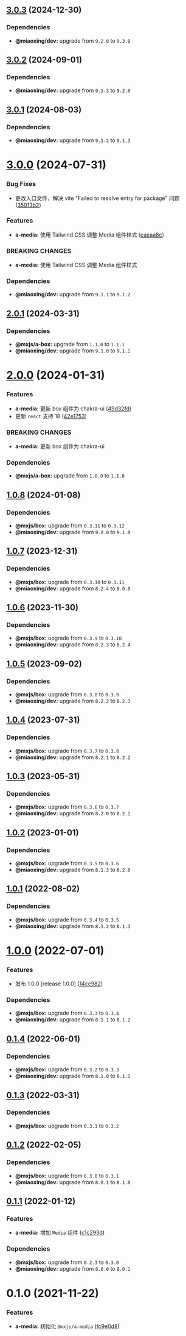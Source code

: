 ## [3.0.3](https://github.com/miaoxing/mxjs-a-media/compare/v3.0.2...v3.0.3) (2024-12-30)





### Dependencies

* **@miaoxing/dev:** upgrade from `9.2.0` to `9.3.0`

## [3.0.2](https://github.com/miaoxing/mxjs-a-media/compare/v3.0.1...v3.0.2) (2024-09-01)





### Dependencies

* **@miaoxing/dev:** upgrade from `9.1.3` to `9.2.0`

## [3.0.1](https://github.com/miaoxing/mxjs-a-media/compare/v3.0.0...v3.0.1) (2024-08-03)





### Dependencies

* **@miaoxing/dev:** upgrade from `9.1.2` to `9.1.3`

# [3.0.0](https://github.com/miaoxing/mxjs-a-media/compare/v2.0.1...v3.0.0) (2024-07-31)


### Bug Fixes

* 更改入口文件，解决 vite "Failed to resolve entry for package" 问题 ([35013b2](https://github.com/miaoxing/mxjs-a-media/commit/35013b2166ee3e5539b75920130ed9c76bdd0302))


### Features

* **a-media:** 使用 Tailwind CSS 调整 Media 组件样式 ([eaeaa8c](https://github.com/miaoxing/mxjs-a-media/commit/eaeaa8c8f39f9c34054ec121a9e67022739bcc8d))


### BREAKING CHANGES

* **a-media:** 使用 Tailwind CSS 调整 Media 组件样式





### Dependencies

* **@miaoxing/dev:** upgrade from `9.1.1` to `9.1.2`

## [2.0.1](https://github.com/miaoxing/mxjs-a-media/compare/v2.0.0...v2.0.1) (2024-03-31)





### Dependencies

* **@mxjs/a-box:** upgrade from `1.1.0` to `1.1.1`
* **@miaoxing/dev:** upgrade from `9.1.0` to `9.1.1`

# [2.0.0](https://github.com/miaoxing/mxjs-a-media/compare/v1.0.8...v2.0.0) (2024-01-31)


### Features

* **a-media:** 更新 box 组件为 chakra-ui ([49d32fd](https://github.com/miaoxing/mxjs-a-media/commit/49d32fda77f074087158884909dce891c355de4e))
* 更新 `react` 支持 18 ([42e1753](https://github.com/miaoxing/mxjs-a-media/commit/42e17536a8d11cc82e62702817690eb14e7f1a00))


### BREAKING CHANGES

* **a-media:** 更新 box 组件为 chakra-ui





### Dependencies

* **@mxjs/a-box:** upgrade from `1.0.0` to `1.1.0`

## [1.0.8](https://github.com/miaoxing/mxjs-a-media/compare/v1.0.7...v1.0.8) (2024-01-08)





### Dependencies

* **@mxjs/box:** upgrade from `0.3.11` to `0.3.12`
* **@miaoxing/dev:** upgrade from `9.0.0` to `9.1.0`

## [1.0.7](https://github.com/miaoxing/mxjs-a-media/compare/v1.0.6...v1.0.7) (2023-12-31)





### Dependencies

* **@mxjs/box:** upgrade from `0.3.10` to `0.3.11`
* **@miaoxing/dev:** upgrade from `8.2.4` to `9.0.0`

## [1.0.6](https://github.com/miaoxing/mxjs-a-media/compare/v1.0.5...v1.0.6) (2023-11-30)





### Dependencies

* **@mxjs/box:** upgrade from `0.3.9` to `0.3.10`
* **@miaoxing/dev:** upgrade from `8.2.3` to `8.2.4`

## [1.0.5](https://github.com/miaoxing/mxjs-a-media/compare/v1.0.4...v1.0.5) (2023-09-02)





### Dependencies

* **@mxjs/box:** upgrade from `0.3.8` to `0.3.9`
* **@miaoxing/dev:** upgrade from `8.2.2` to `8.2.3`

## [1.0.4](https://github.com/miaoxing/mxjs-a-media/compare/v1.0.3...v1.0.4) (2023-07-31)





### Dependencies

* **@mxjs/box:** upgrade from `0.3.7` to `0.3.8`
* **@miaoxing/dev:** upgrade from `8.2.1` to `8.2.2`

## [1.0.3](https://github.com/miaoxing/mxjs-a-media/compare/v1.0.2...v1.0.3) (2023-05-31)





### Dependencies

* **@mxjs/box:** upgrade from `0.3.6` to `0.3.7`
* **@miaoxing/dev:** upgrade from `8.2.0` to `8.2.1`

## [1.0.2](https://github.com/miaoxing/mxjs-a-media/compare/v1.0.1...v1.0.2) (2023-01-01)





### Dependencies

* **@mxjs/box:** upgrade from `0.3.5` to `0.3.6`
* **@miaoxing/dev:** upgrade from `8.1.3` to `8.2.0`

## [1.0.1](https://github.com/miaoxing/mxjs-a-media/compare/v1.0.0...v1.0.1) (2022-08-02)





### Dependencies

* **@mxjs/box:** upgrade from `0.3.4` to `0.3.5`
* **@miaoxing/dev:** upgrade from `8.1.2` to `8.1.3`

# [1.0.0](https://github.com/miaoxing/mxjs-a-media/compare/v0.1.4...v1.0.0) (2022-07-01)


### Features

* 发布 1.0.0 [release 1.0.0] ([14cc982](https://github.com/miaoxing/mxjs-a-media/commit/14cc982825716bc739b6bbbb530876be75f08a4e))





### Dependencies

* **@mxjs/box:** upgrade from `0.3.3` to `0.3.4`
* **@miaoxing/dev:** upgrade from `8.1.1` to `8.1.2`

## [0.1.4](https://github.com/miaoxing/mxjs-a-media/compare/v0.1.3...v0.1.4) (2022-06-01)





### Dependencies

* **@mxjs/box:** upgrade from `0.3.2` to `0.3.3`
* **@miaoxing/dev:** upgrade from `8.1.0` to `8.1.1`

## [0.1.3](https://github.com/miaoxing/mxjs-a-media/compare/v0.1.2...v0.1.3) (2022-03-31)





### Dependencies

* **@mxjs/box:** upgrade from `0.3.1` to `0.3.2`

## [0.1.2](https://github.com/miaoxing/mxjs-a-media/compare/v0.1.1...v0.1.2) (2022-02-05)





### Dependencies

* **@mxjs/box:** upgrade from `0.3.0` to `0.3.1`
* **@miaoxing/dev:** upgrade from `8.0.1` to `8.1.0`

## [0.1.1](https://github.com/miaoxing/mxjs-a-media/compare/v0.1.0...v0.1.1) (2022-01-12)


### Features

* **a-media:** 增加 `Media` 组件 ([c1c293d](https://github.com/miaoxing/mxjs-a-media/commit/c1c293d674733df30ac3c42da8d0254c3c075926))





### Dependencies

* **@mxjs/box:** upgrade from `0.2.3` to `0.3.0`
* **@miaoxing/dev:** upgrade from `8.0.0` to `8.0.1`

# 0.1.0 (2021-11-22)


### Features

* **a-media:** 初始化 `@mxjs/a-media` ([fc9e0d8](https://github.com/miaoxing/mxjs-a-media/commit/fc9e0d80552ad67f1b8180477f3d835a6115d613))
